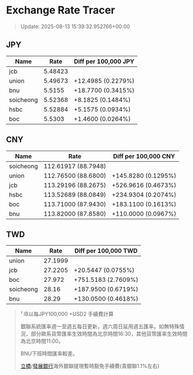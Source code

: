 # Exchange Rate Tracer

> Update: 2025-08-13 15:39:32.952766+00:00

## JPY

| Name      |    Rate | Diff per 100,000 JPY   |
|-----------|---------|------------------------|
| jcb       | 5.48423 |                        |
| union     | 5.49673 | +12.4985 (0.2279%)     |
| bnu       | 5.5155  | +18.7700 (0.3415%)     |
| soicheong | 5.52368 | +8.1825 (0.1484%)      |
| hsbc      | 5.52884 | +5.1575 (0.0934%)      |
| boc       | 5.5303  | +1.4600 (0.0264%)      |

## CNY

| Name      | Rate                | Diff per 100,000 CNY   |
|-----------|---------------------|------------------------|
| soicheong | 112.61917	(88.7948) |                        |
| union     | 112.76500	(88.6800) | +145.8280 (0.1295%)    |
| jcb       | 113.29196	(88.2675) | +526.9616 (0.4673%)    |
| hsbc      | 113.52689	(88.0849) | +234.9304 (0.2074%)    |
| boc       | 113.71000	(87.9430) | +183.1100 (0.1613%)    |
| bnu       | 113.82000	(87.8580) | +110.0000 (0.0967%)    |

## TWD

| Name      |    Rate | Diff per 100,000 TWD   |
|-----------|---------|------------------------|
| union     | 27.1999 |                        |
| jcb       | 27.2205 | +20.5447 (0.0755%)     |
| boc       | 27.972  | +751.5183 (2.7609%)    |
| soicheong | 28.16   | +187.9500 (0.6719%)    |
| bnu       | 28.29   | +130.0500 (0.4618%)    |


> ¹ IB以每JPY100,000 +USD2 手續費計算
>
> 銀聯系統匯率週一至週五每日更新，週六周日延用週五匯率。如無特殊情況，部分歐系貨幣匯率生效時間為北京時間16:30，其他貨幣匯率生效時間為北京時間11:00。
>
> BNU下班時間匯率較差。
>
> [立橋](https://www.wlbank.com.mo/uploads/ueditor/file/20181211/1544536513900230.pdf)/[發展銀行](https://www.mdb.com.mo/Service_Charges_20230728.pdf)海外銀聯提現暫時豁免手續費(貴銀聯1.1%左右)

